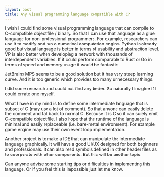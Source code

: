 ```yaml
---
layout: post
title: Any visual programming language compatible with C?
---
```

I wish I could find some visual programming language that can compile to C-compatible object file / binary. So that I can use that language as a glue language for non-professional programmers. For example, researchers can use it to modify and run a numerical computation engine. Python is already good but visual language is better in terms of usability and abstraction level. VP is also better when developing a network with thousands of interdependent variables. If it could perform comparable to Rust or Go in terms of speed and memory usage it would be fantastic.

JetBrains MPS seems to be a good solution but it has very steep learning curve. And it is too generic which provides too many unnecessary things.

I did some research and could not find any better. So naturally I imagine if I could create one myself.

What I have in my mind is to define some intermediate language that is subset of C (may use a lot of comment). So that anyone can easily delete the comment and fall back to normal C. Because it is C so it can surely emit C-compatible object file. I also hope that the runtime of the language is minimal and easily replaceable (i.e. bare-metal environment). For example game engine may use their own event loop implementation.

Another project is to make a IDE that can manipulate the intermediate language graphically. It will have a good UI/UX designed for both beginners and professionals. It can also read symbols defined in other header files as to coorperate with other components. But this will be another topic.

Can anyone advise some starting tips or difficulties in implementing this language. Or if you feel this is impossible just let me know.
